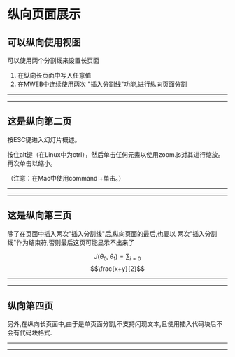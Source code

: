 # 纵向页面展示


## 可以纵向使用视图

可以使用两个分割线来设置长页面
1. 在纵向长页面中写入任意值
2. 在MWEB中连续使用两次 "插入分割线"功能,进行纵向页面分割


-------
-------

## 这是纵向第二页

按ESC键进入幻灯片概述。

按住alt键（在Linux中为ctrl），然后单击任何元素以使用zoom.js对其进行缩放。再次单击以缩小。

（注意：在Mac中使用command +单击。）


-------
-------


## 这是纵向第三页

除了在页面中插入两次"插入分割线"后,纵向页面的最后,也要以 两次"插入分割线"作为结束符,否则最后这页可能显示不出来了

$$J(\theta_0,\theta_1) = \sum_{i=0}$$
$$\frac{x+y}{2}$$


-------
-------

## 纵向第四页

另外,在纵向长页面中,由于是单页面分割,不支持闪现文本,且使用插入代码块后不会有代码块格式.

-------
-------

